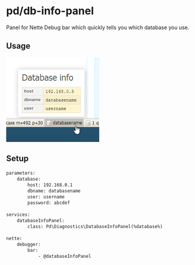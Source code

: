 # pd/db-info-panel

Panel for Nette Debug bar which quickly tells you which database you use.

## Usage

![Screenshot](doc/infopanel.png)

## Setup

```
parameters:
	database:
		host: 192.168.0.1
		dbname: databasename
		user: username
		password: abcdef

services:
	databaseInfoPanel:
		class: Pd\Diagnostics\DatabaseInfoPanel(%database%)

nette:
	debugger:
		bar:
			- @databaseInfoPanel
```
